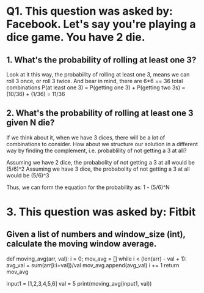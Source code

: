 # Q1. This question was asked by: Facebook. Let's say you're playing a dice game. You have 2 die. 
## 1. What's the probability of rolling at least one 3?
Look at it this way, the probability of rolling at least one 3, means we can roll 3 once, or roll 3 twice. And bear in mind, there are 6*6 == 36 total combinations
P(at least one 3) = P(getting one 3) + P(getting two 3s)
                  = (10/36) + (1/36)
                  = 11/36
                  
## 2. What's the probability of rolling at least one 3 given N die?
If we think about it, when we have 3 dices, there will be a lot of combinations to consider. How about we structure our solution in a different way by finding the 
complement, i.e. probablility of not getting a 3 at all?

Assuming we have 2 dice, the probabolity of not getting a 3 at all would be (5/6)^2
Assuming we have 3 dice, the probabolity of not getting a 3 at all would be (5/6)^3

Thus, we can form the equation for the probability as: 1 - (5/6)^N

# 3. This question was asked by: Fitbit
## Given a list of numbers and window_size (int), calculate the moving window average.

def moving_avg(arr, val):
    i = 0; mov_avg = []
    while i < (len(arr) - val + 1):
        avg_val = sum(arr[i:i+val])/val
        mov_avg.append(avg_val)
        i += 1
    return mov_avg

input1 = [1,2,3,4,5,6]
val = 5
print(moving_avg(input1, val))





